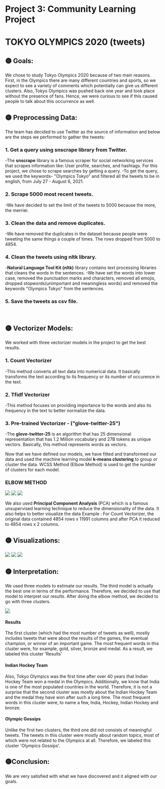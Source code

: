 # Project 3: Community Learning Project


# TOKYO OLYMPICS 2020 (tweets)


## 🟡 Goals:

We chose to study Tokyo Olympics 2020 because of two main reasons. First, in the Olympics there are many different countries and sports, so we expect to see a variety of comments which potentially can give us different clusters. Also, Tokyo Olympics was pushed back one year and took place without the presence of fans. Hence, we were curious to see if this caused people to talk about this occurrence as well.


## 🟡 Preprocessing Data:

The team has decided to use Twitter as the source of information and below are the steps we performed to gather the tweets:

### 1. Get a query using **snscrape** library from Twitter.
-The **snscrape** library is a famous scraper for social networking services that scrapes information like: User profile, searches, and hashtags. For this project, we chose to scrape searches by getting a query.
-To get the query, we used the keywords-  "Olympics Tokyo" and filtered all the tweets to be in english, from July 27 - August 6, 2021.
### 2. Scrape 5000 most recent tweets.
-We have decided to set the limit of the tweets to 5000 because the more, the merrier.
### 3. Clean the data and remove duplicates.
-We have removed the duplicates in the dataset because people were tweeting the same things a couple of times. The rows dropped from 5000 to 4854.
### 4. Clean the tweets using nltk library.
-**Natural Language Tool Kit (nltk)** library contains text processing libraries that cleans the words in the sentences.
-We have set the words into lower case, removed the punctuation marks and characters, removed all emojis, dropped stopwords(unimportant and meaningless words) and removed the keywords "Olympics Tokyo" from the sentences.
### 5. Save the tweets as csv file.
<br>


## 🟡 Vectorizer Models:
We worked with three vectorizer models in the project to get the best results.

### 1. Count Vectorizer
-This method converts all text data into numerical data. It basically transforms the text according to its frequency or its number of occurence in the text.

### 2. Tfidf Vectorizer
-This method focuses on providing importance to the words and also its frequency in the text to better normalize the data.

### 3. Pre-trained Vectorizer  - ("glove-twitter-25")
-The **glove-twitter-25** is an algorithm that has 25 dimensional representation that has 1.2 Million vocabulary and 27B tokens as unique vectors. Basically, this method represents words as vectors.


Now that we have defined our models, we have fitted and transformed our data and used the machine learning model **k-means clustering** to group or cluster the data. WCSS Method (Elbow Method) is used to get the number of clusters for each model.

### ELBOW METHOD 

<img src="./images/cluster_count.png" style="max-width: 480px"/>

<img src="./images/cluster_tfidf.png" style="max-width: 480px"/>

<img src="./images/cluster_pretrained.png" style="max-width: 480px"/>


We also used **Principal Component Analysis** (PCA) which is a famous unsupervised learning technique to reduce the dimensionality of the data. It also helps to better visualize the data
Example : For Count Vectorizer, the original data contained 4854 rows x 11991 columns and after PCA it reduced to 4854 rows x 2 columns.

## 🟡 Visualizations:


<img src="./images/viz_count.png" style="max-width: 480px"/>

<img src="./images/viz_tfidf.png" style="max-width: 480px"/>

<img src="./images/viz_pretrained.png" style="max-width: 480px"/>



## 🟡 Interpretation:

We used three models to estimate our results. The third model is actually the best one in terms of the performance. Therefore, we decided to use that model to interpret our results. After doing the elbow method, we decided to go with three clusters.

<img src="./images/pre_trained_interpret.png" style="max-width: 600px"/>


#### Results

The first cluster (which had the most number of tweets as well), mostly includes tweets that were about the results of the games, the eventual champion, or winner of an important game. The most frequent words in this cluster were, for example, gold, silver, bronze and medal. As a result, we labeled this cluster 'Results'

#### Indian Hockey Team

Also, Tokyo Olympics was the first time after over 40 years that Indian Hockey Team won a medal in the Olympics. Additionally, we know that India is one of the most populated countries in the world. Therefore, it is not a surprise that the second cluster was mostly about the Indian Hockey Team and the medal they have won after such a long time. The most frequent words in this cluster were, to name a few, India, Hockey, Indian Hockey and bronze.

#### Olympic Gossips

Unlike the first two clusters, the third one did not consists of meaningful tweets. The tweets in this cluster were mostly about random topics, most of which were not related to the Olympics at all. Therefore, we labeled this cluster 'Olympics Gossips'.


## 🟡Conclusion:

We are very satisfied with what we have discovered and it aligned with our goals.

